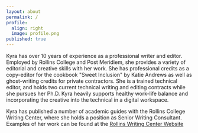 ```yaml
---
layout: about
permalink: /
profile:
  align: right
  image: profile.png
published: true
---
```


Kyra has over 10 years of experience as a professional writer and editor. Employed by Rollins College and Post Meridiem, she provides a variety of editorial and creative skills with her work. She has professional credits as a copy-editor for the cookbook "Sweet Inclusion" by Katie Andrews as well as ghost-writing credits for private contractors. She is a trained technical editor, and holds two current technical writing and editing contracts while she pursues her Ph.D. Kyra heavily supports healthy work-life balance and incorporating the creative into the technical in a digital workspace. 

Kyra has published a number of academic guides with the Rollins College Writing Center, where she holds a position as Senior Writing Consultant. Examples of her work can be found at the [Rollins Writing Center Website](https://www.rollins.edu/library/twc/resources.html)
